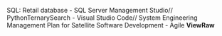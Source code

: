 SQL: Retail database - SQL Server Management Studio//
PythonTernarySearch - Visual Studio Code//
System Engineering Management Plan for Satellite Software Development - Agile **ViewRaw** 

